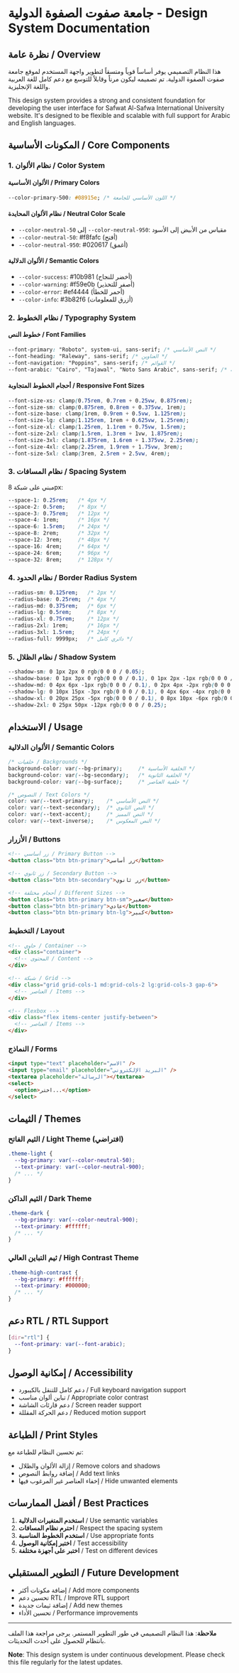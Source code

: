 # جامعة صفوت الصفوة الدولية - Design System Documentation

## نظرة عامة / Overview

هذا النظام التصميمي يوفر أساساً قوياً ومتسقاً لتطوير واجهة المستخدم لموقع جامعة صفوت الصفوة الدولية. تم تصميمه ليكون مرناً وقابلاً للتوسع مع دعم كامل للغة العربية واللغة الإنجليزية.

This design system provides a strong and consistent foundation for developing the user interface for Safwat Al-Safwa International University website. It's designed to be flexible and scalable with full support for Arabic and English languages.

## المكونات الأساسية / Core Components

### 1. نظام الألوان / Color System

#### الألوان الأساسية / Primary Colors
```css
--color-primary-500: #08915e; /* اللون الأساسي للجامعة */
```

#### نظام الألوان المحايدة / Neutral Color Scale
- `--color-neutral-50` إلى `--color-neutral-950`: مقياس من الأبيض إلى الأسود
- `--color-neutral-50`: #f8fafc (أفتح)
- `--color-neutral-950`: #020617 (أغمق)

#### الألوان الدلالية / Semantic Colors
- `--color-success`: #10b981 (أخضر للنجاح)
- `--color-warning`: #f59e0b (أصفر للتحذير)
- `--color-error`: #ef4444 (أحمر للخطأ)
- `--color-info`: #3b82f6 (أزرق للمعلومات)

### 2. نظام الخطوط / Typography System

#### خطوط النص / Font Families
```css
--font-primary: "Roboto", system-ui, sans-serif; /* النص الأساسي */
--font-heading: "Raleway", sans-serif; /* العناوين */
--font-navigation: "Poppins", sans-serif; /* القوائم */
--font-arabic: "Cairo", "Tajawal", "Noto Sans Arabic", sans-serif; /* العربية */
```

#### أحجام الخطوط المتجاوبة / Responsive Font Sizes
```css
--font-size-xs: clamp(0.75rem, 0.7rem + 0.25vw, 0.875rem);
--font-size-sm: clamp(0.875rem, 0.8rem + 0.375vw, 1rem);
--font-size-base: clamp(1rem, 0.9rem + 0.5vw, 1.125rem);
--font-size-lg: clamp(1.125rem, 1rem + 0.625vw, 1.25rem);
--font-size-xl: clamp(1.25rem, 1.1rem + 0.75vw, 1.5rem);
--font-size-2xl: clamp(1.5rem, 1.3rem + 1vw, 1.875rem);
--font-size-3xl: clamp(1.875rem, 1.6rem + 1.375vw, 2.25rem);
--font-size-4xl: clamp(2.25rem, 1.9rem + 1.75vw, 3rem);
--font-size-5xl: clamp(3rem, 2.5rem + 2.5vw, 4rem);
```

### 3. نظام المسافات / Spacing System

مبني على شبكة 8px:
```css
--space-1: 0.25rem;   /* 4px */
--space-2: 0.5rem;    /* 8px */
--space-3: 0.75rem;   /* 12px */
--space-4: 1rem;      /* 16px */
--space-6: 1.5rem;    /* 24px */
--space-8: 2rem;      /* 32px */
--space-12: 3rem;     /* 48px */
--space-16: 4rem;     /* 64px */
--space-24: 6rem;     /* 96px */
--space-32: 8rem;     /* 128px */
```

### 4. نظام الحدود / Border Radius System

```css
--radius-sm: 0.125rem;   /* 2px */
--radius-base: 0.25rem;  /* 4px */
--radius-md: 0.375rem;   /* 6px */
--radius-lg: 0.5rem;     /* 8px */
--radius-xl: 0.75rem;    /* 12px */
--radius-2xl: 1rem;      /* 16px */
--radius-3xl: 1.5rem;    /* 24px */
--radius-full: 9999px;   /* دائري كامل */
```

### 5. نظام الظلال / Shadow System

```css
--shadow-sm: 0 1px 2px 0 rgb(0 0 0 / 0.05);
--shadow-base: 0 1px 3px 0 rgb(0 0 0 / 0.1), 0 1px 2px -1px rgb(0 0 0 / 0.1);
--shadow-md: 0 4px 6px -1px rgb(0 0 0 / 0.1), 0 2px 4px -2px rgb(0 0 0 / 0.1);
--shadow-lg: 0 10px 15px -3px rgb(0 0 0 / 0.1), 0 4px 6px -4px rgb(0 0 0 / 0.1);
--shadow-xl: 0 20px 25px -5px rgb(0 0 0 / 0.1), 0 8px 10px -6px rgb(0 0 0 / 0.1);
--shadow-2xl: 0 25px 50px -12px rgb(0 0 0 / 0.25);
```

## الاستخدام / Usage

### الألوان الدلالية / Semantic Colors

```css
/* خلفيات / Backgrounds */
background-color: var(--bg-primary);     /* الخلفية الأساسية */
background-color: var(--bg-secondary);   /* الخلفية الثانوية */
background-color: var(--bg-surface);     /* خلفية العناصر */

/* النصوص / Text Colors */
color: var(--text-primary);    /* النص الأساسي */
color: var(--text-secondary);  /* النص الثانوي */
color: var(--text-accent);     /* النص المميز */
color: var(--text-inverse);    /* النص المعكوس */
```

### الأزرار / Buttons

```html
<!-- زر أساسي / Primary Button -->
<button class="btn btn-primary">زر أساسي</button>

<!-- زر ثانوي / Secondary Button -->
<button class="btn btn-secondary">زر ثانوي</button>

<!-- أحجام مختلفة / Different Sizes -->
<button class="btn btn-primary btn-sm">صغير</button>
<button class="btn btn-primary">عادي</button>
<button class="btn btn-primary btn-lg">كبير</button>
```

### التخطيط / Layout

```html
<!-- حاوي / Container -->
<div class="container">
  <!-- المحتوى / Content -->
</div>

<!-- شبكة / Grid -->
<div class="grid grid-cols-1 md:grid-cols-2 lg:grid-cols-3 gap-6">
  <!-- العناصر / Items -->
</div>

<!-- Flexbox -->
<div class="flex items-center justify-between">
  <!-- العناصر / Items -->
</div>
```

### النماذج / Forms

```html
<input type="text" placeholder="الاسم" />
<input type="email" placeholder="البريد الإلكتروني" />
<textarea placeholder="الرسالة"></textarea>
<select>
  <option>اختر...</option>
</select>
```

## الثيمات / Themes

### الثيم الفاتح / Light Theme (افتراضي)
```css
.theme-light {
  --bg-primary: var(--color-neutral-50);
  --text-primary: var(--color-neutral-900);
  /* ... */
}
```

### الثيم الداكن / Dark Theme
```css
.theme-dark {
  --bg-primary: var(--color-neutral-900);
  --text-primary: #ffffff;
  /* ... */
}
```

### ثيم التباين العالي / High Contrast Theme
```css
.theme-high-contrast {
  --bg-primary: #ffffff;
  --text-primary: #000000;
  /* ... */
}
```

## دعم RTL / RTL Support

```css
[dir="rtl"] {
  --font-primary: var(--font-arabic);
}
```

## إمكانية الوصول / Accessibility

- دعم كامل للتنقل بالكيبورد / Full keyboard navigation support
- تباين ألوان مناسب / Appropriate color contrast
- دعم قارئات الشاشة / Screen reader support
- دعم الحركة المقللة / Reduced motion support

## الطباعة / Print Styles

تم تحسين النظام للطباعة مع:
- إزالة الألوان والظلال / Remove colors and shadows
- إضافة روابط النصوص / Add text links
- إخفاء العناصر غير المرغوب فيها / Hide unwanted elements

## أفضل الممارسات / Best Practices

1. **استخدم المتغيرات الدلالية** / Use semantic variables
2. **احترم نظام المسافات** / Respect the spacing system
3. **استخدم الخطوط المناسبة** / Use appropriate fonts
4. **اختبر إمكانية الوصول** / Test accessibility
5. **اختبر على أجهزة مختلفة** / Test on different devices

## التطوير المستقبلي / Future Development

- إضافة مكونات أكثر / Add more components
- تحسين دعم RTL / Improve RTL support
- إضافة ثيمات جديدة / Add new themes
- تحسين الأداء / Performance improvements

---

**ملاحظة**: هذا النظام التصميمي في طور التطوير المستمر. يرجى مراجعة هذا الملف بانتظام للحصول على أحدث التحديثات.

**Note**: This design system is under continuous development. Please check this file regularly for the latest updates.

